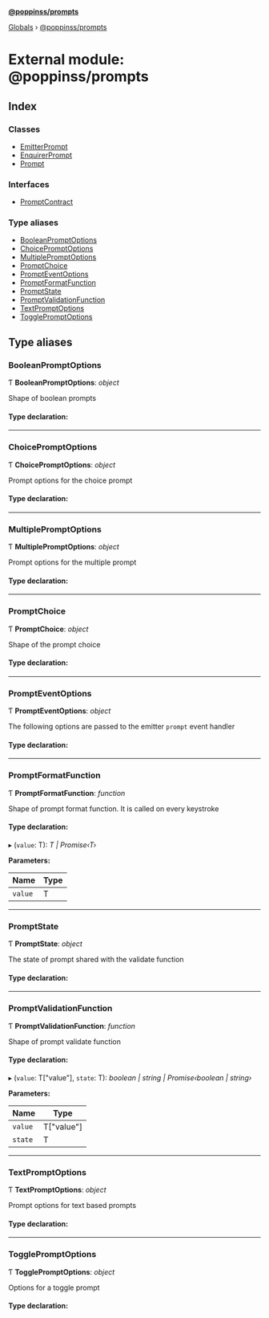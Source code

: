 **[@poppinss/prompts](../README.md)**

[Globals](../README.md) › [@poppinss/prompts](_poppinss_prompts.md)

# External module: @poppinss/prompts

## Index

### Classes

* [EmitterPrompt](../classes/_poppinss_prompts.emitterprompt.md)
* [EnquirerPrompt](../classes/_poppinss_prompts.enquirerprompt.md)
* [Prompt](../classes/_poppinss_prompts.prompt.md)

### Interfaces

* [PromptContract](../interfaces/_poppinss_prompts.promptcontract.md)

### Type aliases

* [BooleanPromptOptions](_poppinss_prompts.md#booleanpromptoptions)
* [ChoicePromptOptions](_poppinss_prompts.md#choicepromptoptions)
* [MultiplePromptOptions](_poppinss_prompts.md#multiplepromptoptions)
* [PromptChoice](_poppinss_prompts.md#promptchoice)
* [PromptEventOptions](_poppinss_prompts.md#prompteventoptions)
* [PromptFormatFunction](_poppinss_prompts.md#promptformatfunction)
* [PromptState](_poppinss_prompts.md#promptstate)
* [PromptValidationFunction](_poppinss_prompts.md#promptvalidationfunction)
* [TextPromptOptions](_poppinss_prompts.md#textpromptoptions)
* [TogglePromptOptions](_poppinss_prompts.md#togglepromptoptions)

## Type aliases

###  BooleanPromptOptions

Ƭ **BooleanPromptOptions**: *object*

Shape of boolean prompts

#### Type declaration:

___

###  ChoicePromptOptions

Ƭ **ChoicePromptOptions**: *object*

Prompt options for the choice prompt

#### Type declaration:

___

###  MultiplePromptOptions

Ƭ **MultiplePromptOptions**: *object*

Prompt options for the multiple prompt

#### Type declaration:

___

###  PromptChoice

Ƭ **PromptChoice**: *object*

Shape of the prompt choice

#### Type declaration:

___

###  PromptEventOptions

Ƭ **PromptEventOptions**: *object*

The following options are passed to the emitter `prompt`
event handler

#### Type declaration:

___

###  PromptFormatFunction

Ƭ **PromptFormatFunction**: *function*

Shape of prompt format function. It is called on every keystroke

#### Type declaration:

▸ (`value`: T): *T | Promise‹T›*

**Parameters:**

Name | Type |
------ | ------ |
`value` | T |

___

###  PromptState

Ƭ **PromptState**: *object*

The state of prompt shared with the validate function

#### Type declaration:

___

###  PromptValidationFunction

Ƭ **PromptValidationFunction**: *function*

Shape of prompt validate function

#### Type declaration:

▸ (`value`: T["value"], `state`: T): *boolean | string | Promise‹boolean | string›*

**Parameters:**

Name | Type |
------ | ------ |
`value` | T["value"] |
`state` | T |

___

###  TextPromptOptions

Ƭ **TextPromptOptions**: *object*

Prompt options for text based prompts

#### Type declaration:

___

###  TogglePromptOptions

Ƭ **TogglePromptOptions**: *object*

Options for a toggle prompt

#### Type declaration: